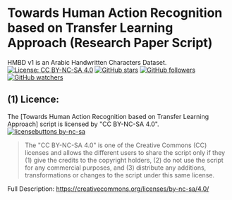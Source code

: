 # Towards Human Action Recognition based on Transfer Learning Approach (Research Paper Script)
HMBD v1 is an Arabic Handwritten Characters Dataset.
[![License: CC BY-NC-SA 4.0](https://img.shields.io/badge/License-CC%20BY--NC--SA%204.0-lightgrey.svg)](https://creativecommons.org/licenses/by-nc-sa/4.0/) 
[![GitHub stars](https://img.shields.io/github/stars/HossamBalaha/Towards-Human-Action-Recognition-based-on-Transfer-Learning-Approach.svg?style=social&label=Star&maxAge=2592000)](https://GitHub.com/HossamBalaha/HMBD-v1/stargazers/) [![GitHub followers](https://img.shields.io/github/followers/HossamBalaha.svg?style=social&label=Follow&maxAge=2592000)](https://github.com/HossamBalaha?tab=followers) [![GitHub watchers](https://img.shields.io/github/watchers/HossamBalaha/Towards-Human-Action-Recognition-based-on-Transfer-Learning-Approach.svg?style=social&label=Watch&maxAge=2592000)](https://GitHub.com/HossamBalaha/HMBD-v1/watchers/)

## (1) Licence:
The [Towards Human Action Recognition based on Transfer Learning Approach] script is licensed by "CC BY-NC-SA 4.0".
[![licensebuttons by-nc-sa](https://licensebuttons.net/l/by-nc-sa/3.0/88x31.png)](https://creativecommons.org/licenses/by-nc-sa/4.0)
>The "CC BY-NC-SA 4.0" is one of the Creative Commons (CC) licenses and allows the different users to share the script only if they (1) give the credits to the copyright holders, (2) do not use the script for any commercial purposes, and (3) distribute any additions, transformations or changes to the script under this same license.

Full Description: https://creativecommons.org/licenses/by-nc-sa/4.0/
